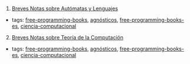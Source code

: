 1. [Breves Notas sobre Autómatas y Lenguajes](http://lya.fciencias.unam.mx/jloa/publicaciones/automatasyLenguajes.pdf)
  * tags: [free-programming-books](tags/free-programming-books.md), [agnósticos](tags/agnósticos.md), [free-programming-books-es](tags/free-programming-books-es.md), [ciencia-computacional](tags/ciencia-computacional.md)
2. [Breves Notas sobre Teoría de la Computación](http://lya.fciencias.unam.mx/jloa/publicaciones/teoria.pdf)
  * tags: [free-programming-books](tags/free-programming-books.md), [agnósticos](tags/agnósticos.md), [free-programming-books-es](tags/free-programming-books-es.md), [ciencia-computacional](tags/ciencia-computacional.md)
